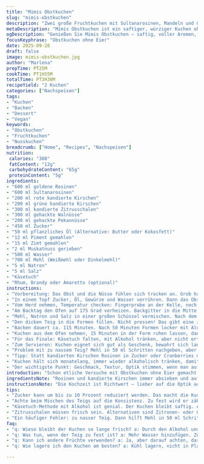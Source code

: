 ```yaml
---
title: "Mimis Obstkuchen"
slug: "mimis-obstkuchen"
description: "Zwei große Fruchtkuchen mit Sultanarosinen, Mandeln und Gewürzen. Ohne Eier, lange Ruhezeit, mit Alkohol getränkt. Saftig, würzig, leicht nussig. Backen bei 175 Grad, Teig fühlt sich zäh an, Kuchen durch Papier abdecken, damit nichts verbrennt."
metaDescription: "Mimis Obstkuchen ist ein saftiger, würziger Kuchen ohne Eier. Ideal zum Verschenken, lange Haltbarkeit durch Alkohol und getrocknete Früchte."
ogDescription: "Genießen Sie Mimis Obstkuchen – saftig, voller Aromen, perfekt für jeden Anlass. Ohne Eier und lange haltbar durch Alkohol."
focusKeyphrase: "Obstkuchen ohne Eier"
date: 2025-09-28
draft: false
image: mimis-obstkuchen.jpg
author: "Marlena"
prepTime: PT25M
cookTime: PT1H55M
totalTime: PT3H30M
recipeYield: "2 Kuchen"
categories: ["Nachspeisen"]
tags:
- "Kuchen"
- "Backen"
- "Dessert"
- "Vegan"
keywords:
- "Obstkuchen"
- "Fruchtkuchen"
- "Nusskuchen"
breadcrumb: ["Home", "Recipes", "Nachspeisen"]
nutrition: 
 calories: "380"
 fatContent: "12g"
 carbohydrateContent: "65g"
 proteinContent: "5g"
ingredients:
- "600 ml goldene Rosinen"
- "600 ml Sultanarosinen"
- "200 ml rote kandierte Kirschen"
- "200 ml grüne kandierte Kirschen"
- "300 ml kandierte Zitrusschalen"
- "300 ml gehackte Walnüsse"
- "200 ml gehackte Pekannüsse"
- "450 ml Zucker"
- "50 ml pflanzliches Öl (Alternative: Butter oder Kokosfett)"
- "12 ml Piment gemahlen"
- "15 ml Zimt gemahlen"
- "2 ml Muskatnuss gerieben"
- "500 ml Wasser"
- "700 ml Mehl (Weißmehl oder Dinkelmehl)"
- "5 ml Natron"
- "5 ml Salz"
- "Käsetuch"
- "Rhum, Brandy oder Amaretto (optional)"
instructions:
- "Vorbereitung: Das Obst und die Nüsse fühlen sich trocken an. Grob hacken, falls zu groß. Das Fett am besten schmelzen, um Klumpen zu vermeiden. Zitrusschalen vorher prüfen, ob nicht zu hart."
- "In einem Topf Zucker, Öl, Gewürze und Wasser verrühren. Dann das Obst und die Nüsse dazugeben. Aufkochen lassen, bis es ordentlich blubbert. Herd zurückdrehen. Sanft 12 Minuten simmern lassen, zuerst dampft es stark, dann wird die Masse dickflüssiger. Die Aromen entwickeln sich hörbar."
- "Vom Herd nehmen, Temperatur checken: Fingerprobe an der Kelle, noch warm, nicht heiß. Abdecken, über Nacht in den Kühlschrank stellen. Daran erkenne ich, ob der Geschmack sich setzen kann. Ohne diese Ruhe kein tiefes Aroma."
- "Am Backtag den Ofen auf 175 Grad vorheizen. Backgitter in die Mitte schieben. Zwei Kastenformen (23x13 cm) gut buttern und leicht mehlig machen. Wichtig, dass die Kuchen später nicht kleben, sonst beim Lösen brechen sie leicht."
- "Mehl, Natron und Salz in einer großen Schüssel vermischen. Nach dem Kühlschrankrest langsam zu den Früchten geben, mit einer Holzlöffel fünf Minuten kräftig rühren oder mit Händen kneten. Die klebrige Konsistenz ist richtig – nicht zu locker, nicht zu fest. Manchmal fehlt Wasser, dann etwas extra zugeben, so dass sich alles verbindet."
- "Den dicken Teig in die Formen füllen. Nicht pressen! Das gibt eine zu dichte Krume. Lieber locker einfüllen, damit die Hitze richtig rein kann."
- "Backen dauert ca. 115 Minuten. Nach 50 Minuten Formen locker mit Alufolie abdecken, damit die Oberfläche nicht verbrennt und trotzdem saftig bleibt. Klopfprobe: Leicht draufklopfen, es muss hohl klingen. Ist es zu weich, noch fünf bis zehn Minuten weiter backen. Wenn es dunkel wird, Temperatur um 10 Grad reduzieren."
- "Kuchen aus dem Ofen nehmen, 15 Minuten in der Form ruhen lassen, dann vorsichtig stürzen und komplett auskühlen lassen. Das Auskühlen ist entscheidend, damit sich die Struktur stabilisiert."
- "Für das Finale: Käsetuch falten, mit Alkohol tränken, aber nicht ertränken. Kuchen darin einhüllen und in Alufolie wickeln. Mindestens drei Tage ruhen lassen, ideal sieben. Kein Hunger auf frischen Kuchen in der Nacht. Die Alkohol-Dämpfe verblüffen den Geschmacksträger und binden die Gewürze elegant."
- "Zum Servieren: Kuchen eignet sich gut als Geschenk, bewahrt sich lange. Wenn nix da, Alkohol weglassen und stattdessen etwas Vanilleextrakt ins Obst geben. Variation: Pekannüsse durch Mandeln ersetzen für nussigen Crunch."
- "Problem mit zu nassem Teig? Mehl in 50 ml Schritten nachgeben, aber nicht zu viel. Ersatz für pflanzliches Fett: geschmolzene Butter, gibt mehr Geschmack, aber macht Kuchen schnell ranzig. Lieber neutral bleiben."
- "Tipp: Statt kandierten Kirschen Rosinen in Zucker oder Cranberries mit Orangenschale, bringt frische Fruchtigkeit rein. Wer es zimtig mag: Zimtmenge erhöhen, aber vorsichtig, sonst wird es bitter."
- "Kuchen hält sich monatelang, immer wieder alkoholisch tränken, damit er saftig bleibt."
- "Der wichtigste Punkt: Geschmack, Textur, Optik stimmen, wenn man auf die Konsistenz des Teigs und die Ruhephasen achtet. Ungeduld bringt nur zähe Kuchen oder matschiges Innenleben. Also Geduld, Hände dreckig machen und Seele frei lassen."
introduction: "Schon etliche Versuche mit Obstkuchen ohne Eier gemacht. Dieses Mal den Zucker reduziert, mehr Nüsse rein. Ein wichtiger Trick: Das lange Einweichen der Früchte in Gewürzen mit Zucker und Fett zieht die Aromen tiefer rein. Ohne das passiert nix, die Früchte bleiben fad. Das Blumenmuster der kandierten Zitrusschalen sorgt für schöne Farbe und den passenden Biss. Mehlmischung enthält Natron, das lockert, aber vorsichtig dosieren, sonst schmeckt es seifig. Die Ruhezeit im Alkohol mache ich immer ein bis zwei Wochen, je länger, desto besser die Struktur. Geruch im Backhaus immer süßlich bis würzig; man muss sich zurückhalten beim Probieren, sonst ist der Kuchen weg, bevor er richtig fertig ist."
ingredientsNote: "Rosinen und kandierte Kirschen immer absieben und auf kleine Stücke schneiden, sonst hat man ungewollte harte Bissen. Die Nüsse grob hacken, zu fein mahlen gibt zu viel Öl frei und macht den Teig fettig. Zucker lässt sich um bis zu 10% reduzieren, ohne dass die Kuchen zu trocken werden. Ich nehme gern pflanzliches Öl, aber Butter tut es auch, gibt mehr Geschmack. Piment und Zimt in Balance halten, zu viel von beiden überdeckt die feinen Fruchtaromen. Wenn keine kandierten Zitrusschalen da sind, Zitronen- oder Orangenabrieb nehmen, ca. 1 TL. Salz nicht weglassen, bringt alles andere erst zur Geltung. Natron vorsichtig dosieren, Überdosierung macht Nachgeschmack. Alkohol zum Tränken wählt nach Geschmack – Amaretto ist süß und mandelig, Brandy eher herb."
instructionsNote: "Die Kochzeit ist Richtwert – lieber auf die Optik achten, d.h. der Kuchen sollte oben leicht gerissen sein und fest anfühlen. Zu frühes Öffnen des Ofens kann den Kuchen zum Einfallen bringen. Teig zügig, aber nicht hastig mischen, zu langes Kneten macht ihn zäh. Alufolie zum Abdecken schützt vor zu dunkler Kruste und hält Feuchtigkeit drin. Käsetuch-Alkohol-Methode ist genial, weil die Feuchtigkeit langsam aufgenommen wird, Kuchen bleibt saftig. Ruhezeit nicht unterschätzen, sonst schmeckt er flach. Wer ohne Alkohol möchte, in das Käsetuch verdünnten Fruchtsaft träufeln. Beim Einkaufen immer auf Qualität der getrockneten Früchte achten, teuer heißt oft besser. Ich nehme gern Bio-Nüsse, aber nur wenn frisch, alte schmecken ranzig. Nach dem Backen Kuchen nicht in Plastik oder luftdicht lagern, sonst wird die Kruste matschig."
tips:
- "Zucker kann um bis zu 10 Prozent reduziert werden. Das macht die Kuchen nicht trocken. Statt pflanzlichem Öl kann geschmolzene Butter verwendet werden, bringt mehr Geschmack, aber schnell ranzig."
- "Achte beim Mischen des Teigs auf die Konsistenz. Zu fest wird er zäh, zu locker fällt auseinander. Am besten alles in 50 ml Schritten hinzufügen, nicht zu hastig rühren, sanft kneten."
- "Käsetuch-Methode mit Alkohol ist genial. Der Kuchen bleibt saftig. Alkohol einfüllen, aber nicht ertränken. Wer keinen alkoholischen Geschmack möchte, verdünnten Fruchtsaft verwenden. Das bringt Frische."
- "Zitrusschalen müssen frisch sein. Alternativen sind Zitronen- oder Orangenschale. Eins zu eins, damit der Geschmack stimmt. Auch kandierte Kirschen durch Rosinen ersetzen für andere Aromen."
- "Ein häufiger Fehler: zu nasser Teig. Dann hilft Mehl in 50 ml Schritten nachgeben. Oder die Nüsse weniger fein hacken, zu viel Öl macht den Teig fettig und schwer."
faq:
- "q: Wieso bleibt der Kuchen so lange frisch? a: Durch den Alkohol und die kandierten Früchte. Sie wirken wie Konservierung. Immer wieder leicht tränken, damit er saftig bleibt."
- "q: Was tun, wenn der Teig zu fest ist? a: Mehr Wasser hinzufügen. Zügig, nicht hastig. Anzeichen: Teig fühlt sich zu trocken an, keine feuchten Finger. Macht ihn schwer."
- "q: Kann ich andere Früchte verwenden? a: Ja, aber darauf achten, dass sie nicht zu stark überwältigen. Trockenfrüchte sind gut, aber frisch etwas tricky. Aromen entscheiden viel."
- "q: Wie lagere ich den Kuchen am besten? a: Kühl lagern, nicht in Plastik einwickeln. Die Kruste wird matschig. Lieber in ein Tuch wickle und offen lassen, damit atmen kann."

---
```

